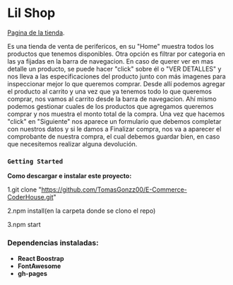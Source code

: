 # Lil Shop 
[Pagina de la tienda](https://github.com/facebook/create-react-app).

Es una tienda de venta de perifericos, en su "Home" muestra todos los productos que tenemos disponibles. Otra opción es filtrar por categoria en las ya fijadas en la barra de navegacion. 
En caso de querer ver en mas detalle un producto, se puede hacer "click" sobre él o "VER DETALLES" y nos lleva a las especificaciones del producto junto con más imagenes para inspeccionar mejor lo que queremos comprar.
 Desde allí podemos agregar el producto al carrito y una vez que ya tenemos todo lo que queremos comprar, nos vamos al carrito desde la barra de navegacion. Ahí mismo podemos gestionar cuales de los productos que agregamos queremos comprar y nos muestra el monto total de la compra. Una vez que hacemos "click" en "Siguiente" nos aparece un formulario que debemos completar con nuestros datos y si le damos a Finalizar compra, nos va a aparecer el comprobante de nuestra compra, el cual debemos guardar bien, en caso que necesitemos realizar alguna devolución.

### `Getting Started`

**Como descargar e instalar este proyecto:**

1.git clone "https://github.com/TomasGonzz00/E-Commerce-CoderHouse.git"

2.npm install(en la carpeta donde se clono el repo)

3.npm start

### Dependencias instaladas:

- **React Boostrap**
- **FontAwesome**
- **gh-pages**

